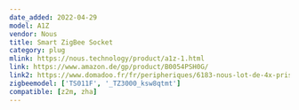 ```yaml
---
date_added: 2022-04-29
model: A1Z
vendor: Nous
title: Smart ZigBee Socket
category: plug
mlink: https://nous.technology/product/a1z-1.html
link: https://www.amazon.de/gp/product/B0054PSH0G/
link2: https://www.domadoo.fr/fr/peripheriques/6183-nous-lot-de-4x-prise-intelligente-zigbee-30-mesure-de-consommation-5907772033531.html
zigbeemodel: ['TS011F', '_TZ3000_ksw8qtmt']
compatible: [z2m, zha]
---
```




